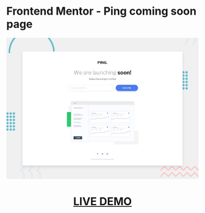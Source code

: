 # Frontend Mentor - Ping coming soon page

![Design preview for the Ping coming soon page coding challenge](./design/desktop-preview.jpg)

[<h1 align="center">**LIVE DEMO**</h1>](https://ping-coming-soon-page-fv.netlify.app/)

